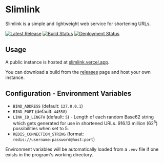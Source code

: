 # Slimlink

Slimlink is a simple and lightweight web service for shortening URLs.

[![Latest Release](https://img.shields.io/github/v/release/shibijm/slimlink?label=Latest%20Release)](https://github.com/shibijm/slimlink/releases/latest)
[![Build Status](https://img.shields.io/github/actions/workflow/status/shibijm/slimlink/build-and-release.yml?label=Build&logo=github)](https://github.com/shibijm/slimlink/actions/workflows/build-and-release.yml)
[![Deployment Status](https://img.shields.io/github/deployments/shibijm/slimlink/Production?label=Deployment&logo=vercel)](https://github.com/shibijm/slimlink/deployments?environment=Production)

## Usage

A public instance is hosted at [slimlink.vercel.app](https://slimlink.vercel.app).

You can download a build from the [releases](https://github.com/shibijm/slimlink/releases) page and host your own instance.

## Configuration - Environment Variables

* `BIND_ADDRESS` (default: `127.0.0.1`)
* `BIND_PORT` (default: `44558`)
* `LINK_ID_LENGTH` (default: `5`) - Length of each random Base62 string which gets generated for use in shortened URLs. 916.13 million (62<sup>5</sup>) possibilities when set to 5.
* `REDIS_CONNECTION_STRING` (format: `redis://username:password@host:port`)

Environment variables will be automatically loaded from a `.env` file if one exists in the program's working directory.
